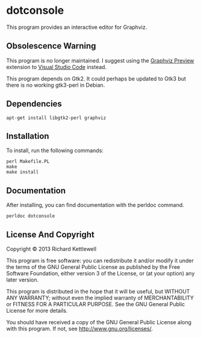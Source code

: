 dotconsole
==========

This program provides an interactive editor for Graphviz.

Obsolescence Warning
--------------------

This program is no longer maintained.
I suggest using the
[Graphviz Preview](https://marketplace.visualstudio.com/items?itemName=EFanZh.graphviz-preview)
extension to [Visual Studio Code](https://code.visualstudio.com/)
instead.

This program depends on Gtk2.
It could perhaps be updated to Gtk3 but there is no working gtk3-perl
in Debian.

Dependencies
------------

    apt-get install libgtk2-perl graphviz

Installation
------------

To install, run the following commands:

    perl Makefile.PL
    make
    make install

Documentation
-------------

After installing, you can find documentation with the perldoc command.

    perldoc dotconsole

License And Copyright
---------------------

Copyright © 2013 Richard Kettlewell

This program is free software: you can redistribute it and/or modify
it under the terms of the GNU General Public License as published by
the Free Software Foundation, either version 3 of the License, or
(at your option) any later version.

This program is distributed in the hope that it will be useful,
but WITHOUT ANY WARRANTY; without even the implied warranty of
MERCHANTABILITY or FITNESS FOR A PARTICULAR PURPOSE.  See the
GNU General Public License for more details.

You should have received a copy of the GNU General Public License
along with this program.  If not, see <http://www.gnu.org/licenses/>.
